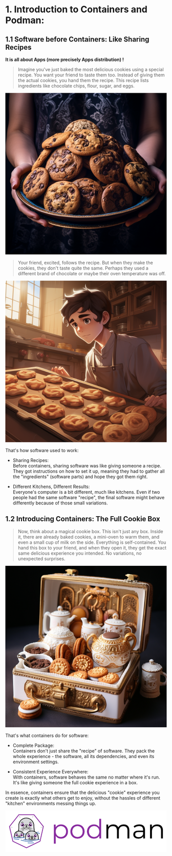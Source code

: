 # 1. Introduction to Containers and Podman:  
## 1.1 Software before Containers: Like Sharing Recipes

**It is all about Apps (more precisely Apps distribution) !**  

> Imagine you've just baked the most delicious cookies using a special recipe. You want your friend to taste them too. Instead of giving them the actual cookies, you hand them the recipe. This recipe lists ingredients like chocolate chips, flour, sugar, and eggs.  

![](../images/cookies1.png)

>Your friend, excited, follows the recipe. But when they make the cookies, they don't taste quite the same. Perhaps they used a different brand of chocolate or maybe their oven temperature was off.

![](../images/cookies2.png)

That's how software used to work:

* Sharing Recipes:  
  Before containers, sharing software was like giving someone a recipe. They got instructions on how to set it up, meaning they had to gather all the "ingredients" (software parts) and hope they got them right.  

* Different Kitchens, Different Results:  
  Everyone's computer is a bit different, much like kitchens. Even if two people had the same software "recipe", the final software might behave differently because of those small variations.

## 1.2 Introducing Containers: The Full Cookie Box

>Now, think about a magical cookie box. This isn't just any box. Inside it, there are already baked cookies, a mini-oven to warm them, and even a small cup of milk on the side. Everything is self-contained. You hand this box to your friend, and when they open it, they get the exact same delicious experience you intended. No variations, no unexpected surprises.

![](../images/cookies3.png)

That's what containers do for software:  

* Complete Package:  
  Containers don't just share the "recipe" of software. They pack the whole experience - the software, all its dependencies, and even its environment settings.  

* Consistent Experience Everywhere:  
  With containers, software behaves the same no matter where it's run. It's like giving someone the full cookie experience in a box.  

In essence, containers ensure that the delicious "cookie" experience you create is exactly what others get to enjoy, without the hassles of different "kitchen" environments messing things up.  

   

   
   
   

   

![podman](../images/podman-logo.png "Podman")